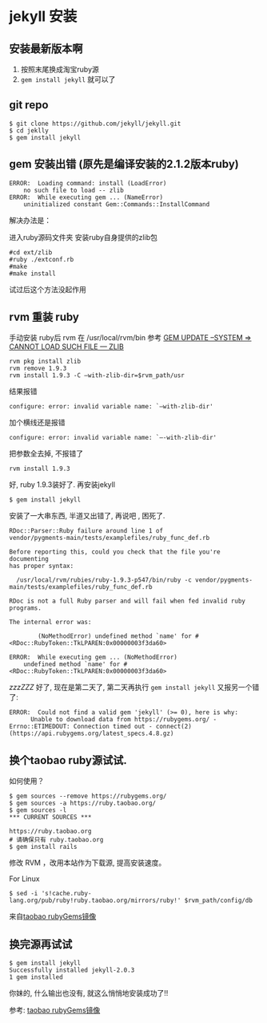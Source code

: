 # jekyll 安装

## 安装最新版本啊
1. 按照末尾换成淘宝ruby源
2. `gem install jekyll` 就可以了

## git repo

	$ git clone https://github.com/jekyll/jekyll.git
	$ cd jeklly
	$ gem install jekyll


## gem 安装出错 (原先是编译安装的2.1.2版本ruby)

	ERROR:  Loading command: install (LoadError)
	    no such file to load -- zlib
	ERROR:  While executing gem ... (NameError)
	    uninitialized constant Gem::Commands::InstallCommand

解决办法是：

进入ruby源码文件夹 
安装ruby自身提供的zlib包 

	#cd ext/zlib
	#ruby ./extconf.rb
	#make
	#make install
试过后这个方法没起作用

## rvm 重装 ruby
手动安装 ruby后 rvm 在 /usr/local/rvm/bin
参考 [GEM UPDATE –SYSTEM => CANNOT LOAD SUCH FILE — ZLIB][1]

	rvm pkg install zlib
	rvm remove 1.9.3
	rvm install 1.9.3 -C –with-zlib-dir=$rvm_path/usr
结果报错 

	configure: error: invalid variable name: `–with-zlib-dir'
加个横线还是报错

	configure: error: invalid variable name: `–-with-zlib-dir'
把参数全去掉, 不报错了

	rvm install 1.9.3
好, ruby 1.9.3装好了. 再安装jekyll

	$ gem install jekyll
安装了一大串东西, 半道又出错了, 再说吧 , 困死了.

	RDoc::Parser::Ruby failure around line 1 of
	vendor/pygments-main/tests/examplefiles/ruby_func_def.rb

	Before reporting this, could you check that the file you're documenting
	has proper syntax:

	  /usr/local/rvm/rubies/ruby-1.9.3-p547/bin/ruby -c vendor/pygments-main/tests/examplefiles/ruby_func_def.rb

	RDoc is not a full Ruby parser and will fail when fed invalid ruby programs.

	The internal error was:

	        (NoMethodError) undefined method `name' for #<RDoc::RubyToken::TkLPAREN:0x00000003f3da60>

	ERROR:  While executing gem ... (NoMethodError)
	    undefined method `name' for #<RDoc::RubyToken::TkLPAREN:0x00000003f3da60>
*zzzZZZ*
好了, 现在是第二天了, 第二天再执行 `gem install jekyll` 又报另一个错了:

	ERROR:  Could not find a valid gem 'jekyll' (>= 0), here is why:
          Unable to download data from https://rubygems.org/ - Errno::ETIMEDOUT: Connection timed out - connect(2) (https://api.rubygems.org/latest_specs.4.8.gz)
## 换个taobao ruby源试试.

如何使用？

	$ gem sources --remove https://rubygems.org/
	$ gem sources -a https://ruby.taobao.org/
	$ gem sources -l
	*** CURRENT SOURCES ***

	https://ruby.taobao.org
	# 请确保只有 ruby.taobao.org
	$ gem install rails
修改 RVM ，改用本站作为下载源, 提高安装速度。

For Linux

	$ sed -i 's!cache.ruby-lang.org/pub/ruby!ruby.taobao.org/mirrors/ruby!' $rvm_path/config/db
来自[taobao rubyGems镜像][2]
## 换完源再试试

	$ gem install jekyll
	Successfully installed jekyll-2.0.3
	1 gem installed
你妹的, 什么输出也没有, 就这么悄悄地安装成功了!!

参考:
[taobao rubyGems镜像][2]

[1]: https://blog.johncheng.com/2011/11/03/gem-update-system-cannot-load-such-file-zlib/
[2]: http://ruby.taobao.org/